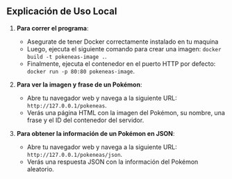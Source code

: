 ## Explicación de Uso Local

1. **Para correr el programa**:
    - Asegurate de tener Docker correctamente instalado en tu maquina
    - Luego, ejecuta el siguiente comando para crear una imagen: `docker build -t pokeneas-image .`.
    - Finalmente, ejecuta el contenedor en el puerto HTTP por defecto: `docker run -p 80:80 pokeneas-image`.     

2. **Para ver la imagen y frase de un Pokémon**:
    - Abre tu navegador web y navega a la siguiente URL: `http://127.0.0.1/pokeneas`.
    - Verás una página HTML con la imagen del Pokémon, su nombre, una frase y el ID del contenedor del servidor.

3. **Para obtener la información de un Pokémon en JSON**:
    - Abre tu navegador web y navega a la siguiente URL: `http://127.0.0.1/pokeneas/json`.
    - Verás una respuesta JSON con la información del Pokémon aleatorio.
